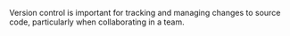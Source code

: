 Version control is important for tracking and managing changes to source code, particularly when collaborating in a team.